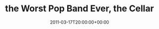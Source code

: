 ---
templateKey: event
guid: 0895c89c-6eab-11ea-99c5-002590d1d1b0
date: 2011-03-17T20:00:00+00:00
eventTime: '8pm'
title: the Worst Pop Band Ever, the Cellar
artist: the Worst Pop Band Ever
city: Vancouver, BC
venue: the Cellar
group: The Worst Pop Band Ever
---
